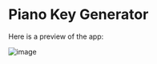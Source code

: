 # Piano Key Generator

Here is a preview of the app:

![image](https://github.com/user-attachments/assets/6cf0a29d-c478-4ab6-a364-dc7818de4740)



